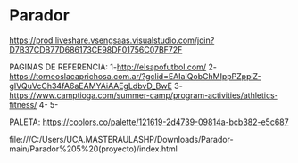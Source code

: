 # Parador
https://prod.liveshare.vsengsaas.visualstudio.com/join?D7B37CDB77D686173CE98DF01756C07BF72F

PAGINAS DE REFERENCIA:
1-http://elsapofutbol.com/
2-https://torneoslacaprichosa.com.ar/?gclid=EAIaIQobChMIppPZppiZ-gIVQuVcCh34fA6aEAMYAiAAEgLdbvD_BwE
3-https://www.camptioga.com/summer-camp/program-activities/athletics-fitness/
4-
5-

PALETA: https://coolors.co/palette/121619-2d4739-09814a-bcb382-e5c687


file:///C:/Users/UCA.MASTERAULASHP/Downloads/Parador-main/Parador%205%20(proyecto)/index.html
